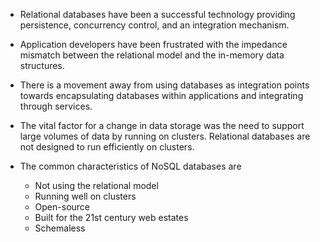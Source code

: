 - Relational databases have been a successful technology providing persistence, concurrency control, and an integration mechanism.

- Application developers have been frustrated with the impedance mismatch between the relational model and the in-memory data structures.

- There is a movement away from using databases as integration points towards encapsulating databases within applications and integrating through services.

- The vital factor for a change in data storage was the need to support large volumes of data by running on clusters. Relational databases are not designed to run efficiently on clusters.

- The common characteristics of NoSQL databases are
	- Not using the relational model
	- Running well on clusters
	- Open-source
	- Built for the 21st century web estates
	- Schemaless

